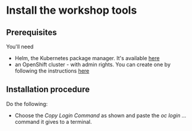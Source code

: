 # Install the workshop tools
## Prerequisites
You'll need
- Helm, the Kubernetes package manager. It's available [here](https://helm.sh/docs/intro/install/)
- an OpenShift cluster - with admin rights. You can create one by following the instructions [here](http:/try.openshift.com)

## Installation procedure
Do the following:
- Choose the _Copy Login Command_ as shown and paste the _oc login ..._ command it gives to a terminal.





